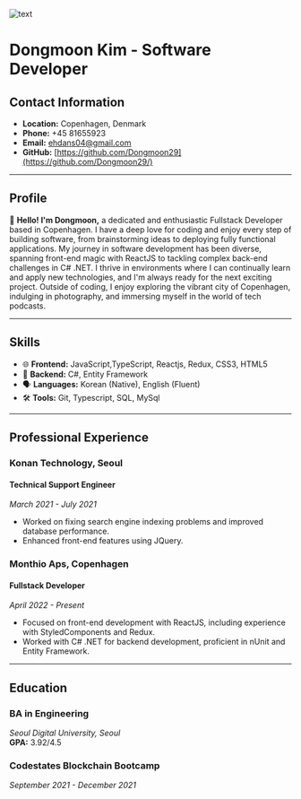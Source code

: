 ![text](https://assets.digitalocean.com/articles/alligator/boo.svg "a title")
# Dongmoon Kim - Software Developer

## Contact Information
- **Location:** Copenhagen, Denmark
- **Phone:** +45 81655923
- **Email:** [ehdans04@gmail.com](mailto:ehdans04@gmail.com)
- **GitHub:** [https://github.com/Dongmoon29](https://github.com/Dongmoon29/)

---

## Profile
👋 **Hello! I'm Dongmoon,** a dedicated and enthusiastic Fullstack Developer based in Copenhagen. I have a deep love for coding and enjoy every step of building software, from brainstorming ideas to deploying fully functional applications. My journey in software development has been diverse, spanning front-end magic with ReactJS to tackling complex back-end challenges in C# .NET. I thrive in environments where I can continually learn and apply new technologies, and I'm always ready for the next exciting project. Outside of coding, I enjoy exploring the vibrant city of Copenhagen, indulging in photography, and immersing myself in the world of tech podcasts.

---

## Skills
- 🌐 **Frontend:** JavaScript,TypeScript, Reactjs, Redux, CSS3, HTML5
- 🔧 **Backend:** C#, Entity Framework
- 🗣 **Languages:** Korean (Native), English (Fluent)
- 🛠 **Tools:** Git, Typescript, SQL, MySql

---

## Professional Experience

### Konan Technology, Seoul
#### Technical Support Engineer
_March 2021 - July 2021_
- Worked on fixing search engine indexing problems and improved database performance.
- Enhanced front-end features using JQuery.

### Monthio Aps, Copenhagen
#### Fullstack Developer
_April 2022 - Present_
- Focused on front-end development with ReactJS, including experience with StyledComponents and Redux.
- Worked with C# .NET for backend development, proficient in nUnit and Entity Framework.

---

## Education

### BA in Engineering
_Seoul Digital University, Seoul_  
**GPA:** 3.92/4.5

### Codestates Blockchain Bootcamp
_September 2021 - December 2021_